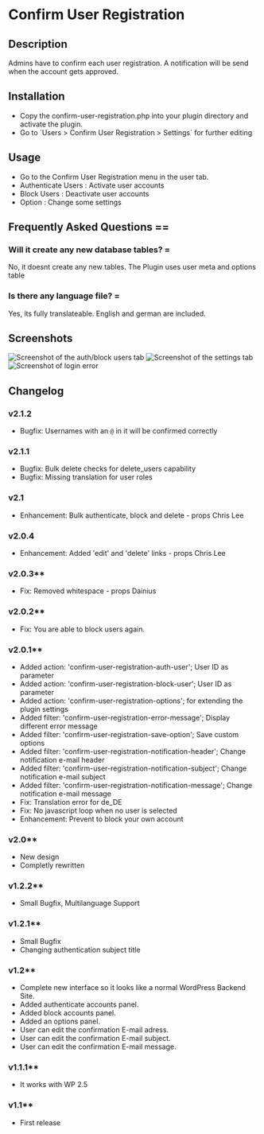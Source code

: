 # Confirm User Registration

## Description

Admins have to confirm each user registration.
A notification will be send when the account gets approved.

## Installation

* Copy the confirm-user-registration.php into your plugin directory and activate the plugin.
* Go to ´Users > Confirm User Registration > Settings´ for further editing

## Usage

* Go to the Confirm User Registration menu in the user tab.
* Authenticate Users : Activate user accounts
* Block Users : Deactivate user accounts
* Option : Change some settings

## Frequently Asked Questions ==

### Will it create any new database tables? =

No, it doesnt create any new tables. The Plugin uses user meta and options table

### Is there any language file? =

Yes, its fully translateable.
English and german are included.

## Screenshots

![Screenshot of the auth/block users tab](https://raw.github.com/Horttcore/confirm-user-registration/master/screenshot-1.png)
![Screenshot of the settings tab](https://raw.github.com/Horttcore/confirm-user-registration/master/screenshot-2.png)
![Screenshot of login error](https://raw.github.com/Horttcore/confirm-user-registration/master/screenshot-3.png)

## Changelog

### v2.1.2

* Bugfix: Usernames with an `@` in it will be confirmed correctly

### v2.1.1

* Bugfix: Bulk delete checks for delete_users capability
* Bugfix: Missing translation for user roles

### v2.1

* Enhancement: Bulk authenticate, block and delete - props Chris Lee

### v2.0.4

* Enhancement: Added 'edit' and 'delete' links - props Chris Lee

### v2.0.3**

* Fix: Removed whitespace - props Dainius

### v2.0.2**

* Fix: You are able to block users again.

### v2.0.1**

* Added action: 'confirm-user-registration-auth-user'; User ID as parameter
* Added action: 'confirm-user-registration-block-user'; User ID as parameter
* Added action: 'confirm-user-registration-options'; for extending the plugin settings
* Added filter: 'confirm-user-registration-error-message'; Display different error message
* Added filter: 'confirm-user-registration-save-option'; Save custom options
* Added filter: 'confirm-user-registration-notification-header'; Change notification e-mail header
* Added filter: 'confirm-user-registration-notification-subject'; Change notification e-mail subject
* Added filter: 'confirm-user-registration-notification-message'; Change notification e-mail message
* Fix: Translation error for de_DE
* Fix: No javascript loop when no user is selected
* Enhancement: Prevent to block your own account

### v2.0**

* New design
* Completly rewritten

### v1.2.2**

* Small Bugfix, Multilanguage Support

### v1.2.1**

* Small Bugfix
* Changing authentication subject title

### v1.2**

* Complete new interface so it looks like a normal WordPress Backend Site.
* Added authenticate accounts panel.
* Added block accounts panel.
* Added an options panel.
* User can edit the confirmation E-mail adress.
* User can edit the confirmation E-mail subject.
* User can edit the confirmation E-mail message.

### v1.1.1**

* It works with WP 2.5

### v1.1**

* First release